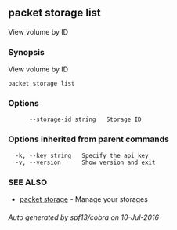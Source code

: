 ## packet storage list

View volume by ID

### Synopsis


View volume by ID

```
packet storage list
```

### Options

```
      --storage-id string   Storage ID
```

### Options inherited from parent commands

```
  -k, --key string   Specify the api key
  -v, --version      Show version and exit
```

### SEE ALSO
* [packet storage](packet_storage.md)	 - Manage your storages

###### Auto generated by spf13/cobra on 10-Jul-2016
